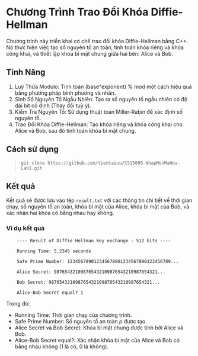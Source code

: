 # Chương Trình Trao Đổi Khóa Diffie-Hellman
Chương trình này triển khai cơ chế trao đổi khóa Diffie-Hellman bằng C++. Nó thực hiện việc tạo số nguyên tố an toàn, tính toán khóa riêng và khóa công khai, và thiết lập khóa bí mật chung giữa hai bên: Alice và Bob.
## Tính Năng
1. Luỹ Thừa Modulo: Tính toán (base^exponent) % mod một cách hiệu quả bằng phương pháp bình phương và nhân.
2. Sinh Số Nguyên Tố Ngẫu Nhiên: Tạo ra số nguyên tố ngẫu nhiên có độ dài bit cố định (Thay đổi tuỳ ý).
3. Kiểm Tra Nguyên Tố: Sử dụng thuật toán Miller-Rabin để xác định số nguyên tố.
4. Trao Đổi Khóa Diffie-Hellman: Tạo khóa riêng và khóa công khai cho Alice và Bob, sau đó tính toán khóa bí mật chung.
## Cách sử dụng
> `git clone https://github.com/tientaiuu/CS15005-NhapMonMaHoa-Lab1.git`
## Kết quả 
Kết quả sẽ được lưu vào tệp ``` result.txt ``` với các thông tin chi tiết về thời gian chạy, số nguyên tố an toàn, khóa bí mật của Alice, khóa bí mật của Bob, và xác nhận hai khóa có bằng nhau hay không.

### Ví dụ kết quả
```		
	---- Result of Diffie Hellman key exchange - 512 bits ----

	Running Time: 5.2345 seconds

	Safe Prime Number: 123456789012345678901234567890123456789...

	Alice Secret: 987654321098765432109876543210987654321...

	Bob Secret: 987654321098765432109876543210987654321...

	Alice-Bob Secret equal? 1
```
Trong đó:
* Running Time: Thời gian chạy của chương trình.
* Safe Prime Number: Số nguyên tố an toàn *p* được tạo.
* Alice Secret và Bob Secret: Khóa bí mật chung được tính bởi Alice và Bob.
* Alice-Bob Secret equal?: Xác nhận khóa bí mật của Alice và Bob có bằng nhau không (1 là có, 0 là không).
